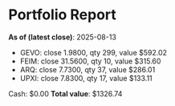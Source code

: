 # Portfolio Report
**As of (latest close)**: 2025-08-13

- GEVO: close 1.9800, qty 299, value $592.02
- FEIM: close 31.5600, qty 10, value $315.60
- ARQ: close 7.7300, qty 37, value $286.01
- UPXI: close 7.8300, qty 17, value $133.11

Cash: $0.00
**Total value**: $1326.74
